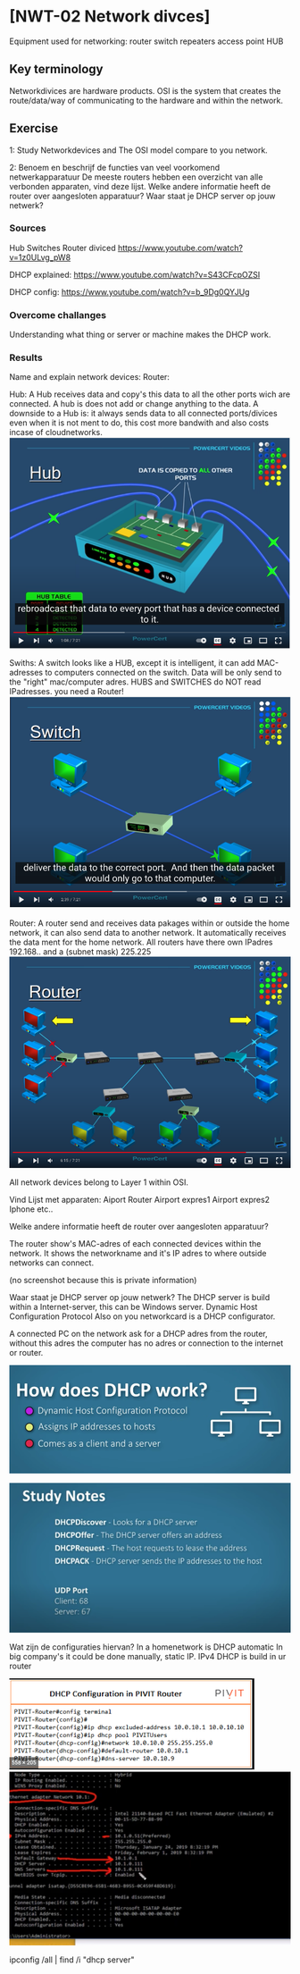 # [NWT-02 Network divces]

Equipment used for networking: 
router
switch
repeaters
access point 
HUB

## Key terminology
Networkdivices are hardware products.
OSI is the system that creates the route/data/way of communicating to the hardware and within the network.  

## Exercise
1: Study Networkdevices and The OSI model compare to you network.

2: Benoem en beschrijf de functies van veel voorkomend netwerkapparatuur
De meeste routers hebben een overzicht van alle verbonden apparaten, vind deze lijst. Welke andere informatie heeft de router over aangesloten apparatuur?
Waar staat je DHCP server op jouw netwerk? 

### Sources
Hub Switches Router diviced
https://www.youtube.com/watch?v=1z0ULvg_pW8

DHCP explained:
https://www.youtube.com/watch?v=S43CFcpOZSI

DHCP config:
https://www.youtube.com/watch?v=b_9Dg0QYJUg

### Overcome challanges
Understanding what thing or server or machine makes the DHCP work. 

### Results
Name and explain network devices: 
Router: 

Hub:
A Hub receives data and copy's this data to all the other ports wich are connected. A hub is does not add or change anything to the data. A downside to a Hub is: it always sends data to all connected ports/divices even when it is not ment to do, this cost more bandwith and also costs incase of cloudnetworks. 
![hub](../00_includes/Hub.png)


Swiths:
A switch looks like a HUB, except it is intelligent, it can add MAC-adresses to computers connected on the switch. Data will be only send to the "right" mac/computer adres.   HUBS and SWITCHES do NOT read IPadresses. you need a Router!
![switch](../00_includes/Switch.png)

Router:
A router send and receives data pakages within or outside the home network, it can also send data to another network. It automatically receives the data ment for the home network.   All routers have there own IPadres 192.168.. and a (subnet mask) 225.225
![router](../00_includes/router.png)

All network devices belong to Layer 1 within OSI. 

Vind Lijst met apparaten:
Aiport Router
Airport expres1
Airport expres2
Iphone
etc..

Welke andere informatie heeft de router over aangesloten apparatuur?

The router show's MAC-adres of each connected devices within the network. 
It shows the networkname  and it's IP adres to where outside networks can connect.

(no screenshot because this is private information)

Waar staat je DHCP server op jouw netwerk?
The DHCP server is build within a Internet-server, this can be Windows server.
Dynamic Host Configuration Protocol
Also on you networkcard is a DHCP configurator.

A connected PC on the network ask for a DHCP adres from the router, without this adres the computer has no adres or connection to the internet or router.

![DHCP](../00_includes/dhcp.png)


![DHCP](../00_includes/DHCP%20PORT.png)

Wat zijn de configuraties hiervan?
In a homenetwork is DHCP automatic
In big company's it could be done manually, static IP. 
IPv4 DHCP is build in ur router

![dhcpconfig](../00_includes/DHCPconfig2.png)
![DHCPconfig](../00_includes/DHCPconfig.png)

ipconfig /all | find /i "dhcp server"




